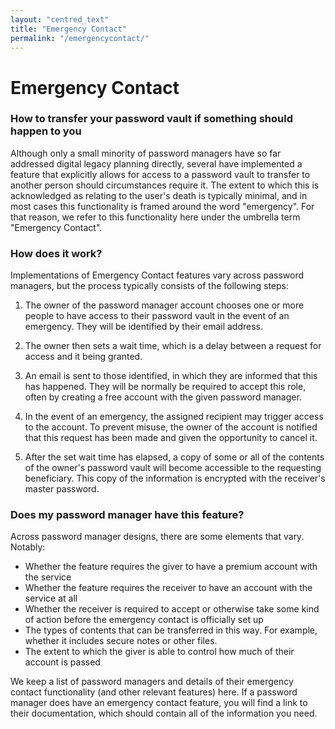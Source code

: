 ```yaml
---
layout: "centred_text"
title: "Emergency Contact"
permalink: "/emergencycontact/"
---
```


# Emergency Contact

### How to transfer your password vault if something should happen to you
Although only a small minority of password managers have so far addressed digital legacy planning directly, several have implemented a feature that explicitly allows for access to a password vault to transfer to another person should circumstances require it. The extent to which this is acknowledged as relating to the user's death is typically minimal, and in most cases this functionality is framed around the word "emergency". For that reason, we refer to this functionality here under the umbrella term "Emergency Contact".

### How does it work?
Implementations of Emergency Contact features vary across password managers, but the process typically consists of the following steps:

1) The owner of the password manager account chooses one or more people to have access to their password vault in the event of an emergency. They will be identified by their email address.

2) The owner then sets a wait time, which is a delay between a request for access and it being granted.

3) An email is sent to those identified, in which they are informed that this has happened. They will be normally be required to accept this role, often by creating a free account with the given password manager.

4) In the event of an emergency, the assigned recipient may trigger access to the account. To prevent misuse, the owner of the account is notified that this request has been made and given the opportunity to cancel it.

5) After the set wait time has elapsed, a copy of some or all of the contents of the owner's password vault will become accessible to the requesting beneficiary. This copy of the information is encrypted with the receiver's master password.

### Does my password manager have this feature?
Across password manager designs, there are some elements that vary. Notably:

- Whether the feature requires the giver to have a premium account with the service
- Whether the feature requires the receiver to have an account with the service at all
- Whether the receiver is required to accept or otherwise take some kind of action before the emergency contact is officially set up
- The types of contents that can be transferred in this way. For example, whether it includes secure notes or other files.
- The extent to which the giver is able to control how much of their account is passed

We keep a list of password managers and details of their emergency contact functionality (and other relevant features) here. If a password manager does have an emergency contact feature, you will find a link to their documentation, which should contain all of the information you need.
